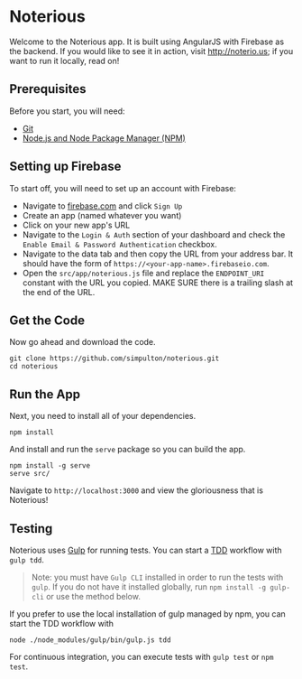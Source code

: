 Noterious 
=========

Welcome to the Noterious app. It is built using AngularJS with Firebase as the backend. If you would like to see it in action, visit http://noterio.us; if you want to run it locally, read on!

Prerequisites
----------
Before you start, you will need:
* [Git](http://git-scm.com/book/en/v2/Getting-Started-Installing-Git)
* [Node.js and Node Package Manager (NPM)](https://nodejs.org/download/)

Setting up Firebase
-------------------
To start off, you will need to set up an account with Firebase:
* Navigate to [firebase.com](https://www.firebase.com/) and click `Sign Up`
* Create an app (named whatever you want)
* Click on your new app's URL
* Navigate to the `Login & Auth` section of your dashboard and check the `Enable Email & Password Authentication` checkbox.
* Navigate to the data tab and then copy the URL from your address bar. It should have the form of `https://<your-app-name>.firebaseio.com`.
* Open the `src/app/noterious.js` file and replace the `ENDPOINT_URI` constant with the URL you copied. MAKE SURE there is a trailing slash at the end of the URL.

Get the Code
-------------------
Now go ahead and download the code.
```
git clone https://github.com/simpulton/noterious.git
cd noterious
```

Run the App
-------------------
Next, you need to install all of your dependencies.

`npm install`

And install and run the `serve` package so you can build the app.

```
npm install -g serve
serve src/
```

Navigate to `http://localhost:3000` and view the gloriousness that is Noterious!

Testing
-----------
Noterious uses [Gulp](https://github.com/gulpjs/gulp/blob/master/docs/getting-started.md) for running tests.
You can start a [TDD](http://en.wikipedia.org/wiki/Test-driven_development) workflow with `gulp tdd`.

> Note: you must have `Gulp CLI` installed in order to run the tests with `gulp`. If you do not have it installed globally, run `npm install -g gulp-cli` or use the method below.

If you prefer to use the local installation of gulp managed by npm, you can start the TDD workflow with

`node ./node_modules/gulp/bin/gulp.js tdd`

For continuous integration, you can execute tests with `gulp test` or `npm test`.
